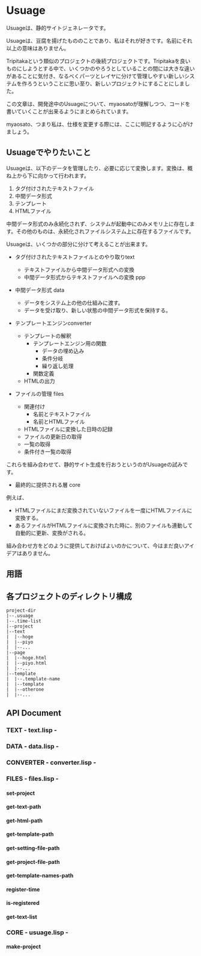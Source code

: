 # Usuage

Usuageは、静的サイトジェネレータです。

Usuageは、豆腐を揚げたもののことであり、私はそれが好きです。名前にそれ以上の意味はありません。

Tripitakaという類似のプロジェクトの後続プロジェクトです。Tripitakaを良いものにしようとする中で、いくつかのやろうとしていることの間には大きな違いがあることに気付き、なるべくパーツとレイヤに分けて管理しやすい新しいシステムを作ろうということに思い至り、新しいプロジェクトにすることにしました。

この文章は、開発途中のUsuageについて、myaosatoが理解しつつ、コードを書いていくことが出来るようにまとめられています。

myaosato、つまり私は、仕様を変更する際には、ここに明記するように心がけましょう。

## Usuageでやりたいこと

Usuageは、以下のデータを管理したり、必要に応じて変換します。変換は、概ね上から下に向かって行われます。

1. タグ付けされたテキストファイル
2. 中間データ形式
3. テンプレート
4. HTMLファイル

中間データ形式のみ永続化されず、システムが起動中にのみメモリ上に存在します。その他のものは、永続化されファイルシステム上に存在するファイルです。

Usuageは、いくつかの部分に分けて考えることが出来ます。

* タグ付けされたテキストファイルとのやり取りtext
    * テキストファイルから中間データ形式への変換
    * 中間データ形式からテキストファイルへの変換
ppp
* 中間データ形式 data
    * データをシステム上の他の仕組みに渡す。
    * データを受け取り、新しい状態の中間データ形式を保持する。
    
* テンプレートエンジンconverter
    * テンプレートの解釈
        * テンプレートエンジン用の関数
            * データの埋め込み
            * 条件分岐
            * 繰り返し処理
        * 関数定義
    * HTMLの出力

* ファイルの管理 files
    * 関連付け
        * 名前とテキストファイル
        * 名前とHTMLファイル
    * HTMLファイルに変換した日時の記録
    * ファイルの更新日の取得
    * 一覧の取得
    * 条件付き一覧の取得

これらを組み合わせて、静的サイト生成を行おうというのがUsuageの試みです。

* 最終的に提供される層 core

例えば、

* HTMLファイルにまだ変換されていないファイルを一度にHTMLファイルに変換する。
* あるファイルがHTMLファイルに変換された時に、別のファイルも連動して自動的に更新、変換がされる。

組み合わせ方をどのように提供しておけばよいのかについて、今はまだ良いアイデアはありません。

## 用語

## 各プロジェクトのディレクトリ構成

    project-dir
    |--.usuage
    |--.time-list
    |--project
    |--text
    |  |--hoge
    |  |--piyo
    |  |--...
    |--page
    |  |--hoge.html
    |  |--piyo.html
    |  |--...
    |--template
    |  |--.template-name
    |  |--template
    |  |--otherone
    |  |--...

## API Document

### TEXT - text.lisp -

### DATA - data.lisp -

### CONVERTER - converter.lisp -

### FILES - files.lisp -

#### set-project
#### get-text-path
#### get-html-path
#### get-template-path
#### get-setting-file-path
#### get-project-file-path
#### get-template-names-path
#### register-time
#### is-registered
#### get-text-list

### CORE - usuage.lisp -


#### make-project